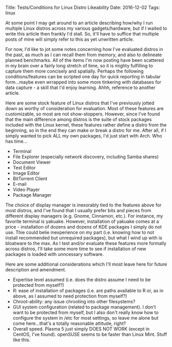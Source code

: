 Title: Tests/Conditions for Linux Distro Likeability
Date: 2016-12-02
Tags: linux

At some point I may get around to an article describing how/why I run multiple Linux distros across my various 
gadgets/hardware, but if I waited to write this article then frankly I'd stall. So, it'll have to suffice that 
multiple posts of mine will simply refer to this as yet unwritten article. 

For now, I'd like to jot some notes concerning how I've evaluated distros in the past, as much as I can recall them 
from memory, and also to delineate planned benchmarks. All of the items I'm now posting have been scattered in my 
brain over a fairly long stretch of time, so it is mighty fulfilling to capture them more concisely and spatially. 
Perhaps the following conditions/features can be scripted one day for quick reporting in tabular form...maybe even 
wrrapped into some more tinkering with databases for data capture - a skill that I'd enjoy learning. Ahhh, reference 
to another article. 

Here are some stock feature of Linux distros that I've previously jotted down as worthy of consideration for 
evaluation. Most of these features are customizable, so most are not show-stoppers. However, since I've found that the 
main difference among distros is the suite of stock packages included with the Linux kernel, these features rather 
define a distro from the beginning, so in the end they can make or break a distro for me. After all, if I simply 
wanted to pick ALL my own packages, I'd just start with Arch. Who has time...

- Terminal
- File Explorer (especially network discovery, including Samba shares)
- Document Viewer
- Test Editor
- Image Editor
- BitTorrent Client
- E-mail
- Video Player
- Package Manager

The choice of display manager is inexorably tied to the features above for most distros, and I've found that I usually 
prefer bits and pieces from different display managers (e.g. Gnome, Cinnamon, etc.). For instance, my favorite 
terminal is yakuake. However, installation of yakuake comes at a price - installation of dozens and dozens of KDE 
packages I simply do not use. Thie could belie inexperience on my part (i.e. knowing how to not install recommended 
but unrequired packages), but what I wind up with is bloatware to the max. As I test and/or evaluate these features 
more formally across distros, I'll take some more time to see if installation of new packages is loaded with 
unncessary software. 

Here are some additional considerations which I'll most leave here for future description and amendment.

- Expertise level assumed (i.e. does the distro assume I need to be protected from myself?)
- R: ease of installation of packages (i.e. are paths available to R or, as in above, as I assumed to need protection 
from myself?)
- Chroot-ability: any issue chrooting into other filesystems?
- GUI system configuration (related to package management). I don't want to be protected from myself, but I also don't 
really know how to configure the system in /etc for most settings, so leave me alone but come here...that's a totally 
reasonable attitude, right?
- Overall speed. Plasma 5 just simply DOES NOT WORK (except in CentOS, I've found). openSUSE seems to be faster than 
Linux Mint. Stuff like this. 

 

 
